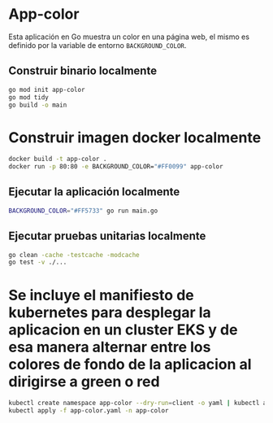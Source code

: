 # App-color

Esta aplicación en Go muestra un color en una página web, el mismo es definido por la variable de entorno `BACKGROUND_COLOR`.

## Construir binario localmente
    
```bash
go mod init app-color
go mod tidy
go build -o main
```
# Construir imagen docker localmente

```bash
docker build -t app-color .
docker run -p 80:80 -e BACKGROUND_COLOR="#FF0099" app-color
```

## Ejecutar la aplicación localmente
```bash
BACKGROUND_COLOR="#FF5733" go run main.go
```

## Ejecutar pruebas unitarias localmente

```bash
go clean -cache -testcache -modcache
go test -v ./...
```

# Se incluye el manifiesto de kubernetes para desplegar la aplicacion en un cluster EKS y de esa manera alternar entre los colores de fondo de la aplicacion al dirigirse a green o red

```bash
kubectl create namespace app-color --dry-run=client -o yaml | kubectl apply -f -
kubectl apply -f app-color.yaml -n app-color
```